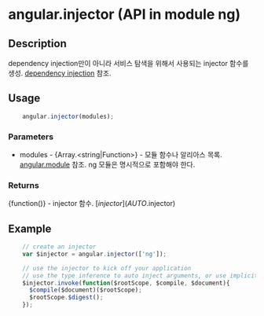 # angular.injector (API in module ng)

## Description
dependency injection만이 아니라 서비스 탐색을 위해서 사용되는 injector 함수를 생성. [dependency injection](../guide/di) 참조.

## Usage

```js
    angular.injector(modules);
```

### Parameters
* modules - {Array.<string|Function>} - 모듈 함수나 알리아스 목록. [angular.module](angular.module) 참조. ng 모듈은 명시적으로 포함해야 한다.

### Returns

{function()} - injector 함수. [$injector](AUTO.$injector)

## Example

```js
    // create an injector
    var $injector = angular.injector(['ng']);

    // use the injector to kick off your application
    // use the type inference to auto inject arguments, or use implicit injection
    $injector.invoke(function($rootScope, $compile, $document){
      $compile($document)($rootScope);
      $rootScope.$digest();
    });
```